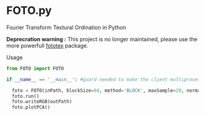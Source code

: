 # FOTO.py
Fourier Transform Textural Ordination in Python

**Deprecration warning :** This project is no longer maintained, please use the more powerfull [fototex](https://pypi.org/project/fototex/) package.


Usage

```python
from FOTO import FOTO

if __name__ == '__main__': #guard needed to make the client multiprocess safe

  foto = FOTO(inPath, blockSize=64, method='BLOCK', maxSample=29, normalize=True)
  foto.run()
  foto.writeRGB(outPath)
  foto.plotPCA()
```
